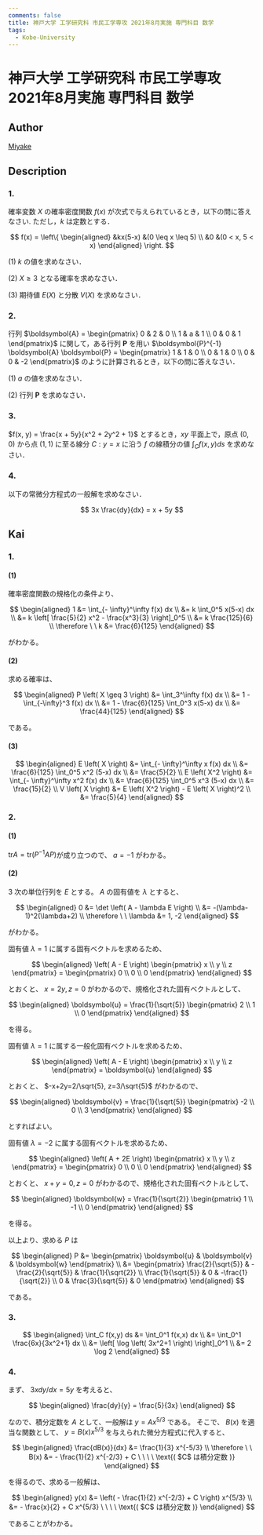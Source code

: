 ```yaml
---
comments: false
title: 神戸大学 工学研究科 市民工学専攻 2021年8月実施 専門科目 数学
tags:
  - Kobe-University
---
```

# 神戸大学 工学研究科 市民工学専攻 2021年8月実施 専門科目 数学

## **Author**
[Miyake](https://miyake.github.io/exams/index.html)

## **Description**
### 1.
確率変数 $X$ の確率密度関数 $f(x)$ が次式で与えられているとき，以下の問に答えなさい. ただし，$k$ は定数とする．

$$
f(x) = \left\{ \begin{aligned} &kx(5-x) &(0 \leq x \leq 5) \\ &0 &(0 < x, 5 < x) \end{aligned} \right.
$$

(1) $k$ の値を求めなさい．

(2) $X \geq 3$ となる確率を求めなさい．

(3) 期待値 $E(X)$ と分散 $V(X)$ を求めなさい．

### 2.
行列 $\boldsymbol{A} = \begin{pmatrix} 0 & 2 & 0 \\ 1 & a & 1 \\ 0 & 0 & 1 \end{pmatrix}$ に関して，ある行列 $\boldsymbol{P}$ を用い $\boldsymbol{P}^{-1} \boldsymbol{A} \boldsymbol{P} = \begin{pmatrix} 1 & 1 & 0 \\ 0 & 1 & 0 \\ 0 & 0 & -2 \end{pmatrix}$ のように計算されるとき，以下の問に答えなさい．

(1) $a$ の値を求めなさい．

(2) 行列 $\boldsymbol{P}$ を求めなさい．

### 3.
$f(x, y) = \frac{x + 5y}{x^2 + 2y^2 + 1}$ とするとき，$xy$ 平面上で，原点 $(0, 0)$ から点 $(1, 1)$ に至る線分 $C: y=x$ に沿う $f$ の線積分の値 $\int_C f(x,y) ds$ を求めなさい．

### 4.
以下の常微分方程式の一般解を求めなさい．

$$
3x \frac{dy}{dx} = x + 5y
$$

## **Kai**
### 1.
#### (1)
確率密度関数の規格化の条件より、

$$
  \begin{aligned}
  1
  &= \int_{- \infty}^\infty f(x) dx
  \\
  &= k \int_0^5 x(5-x) dx
  \\
  &= k \left[ \frac{5}{2} x^2 - \frac{x^3}{3} \right]_0^5
  \\
  &= k \frac{125}{6}
  \\
  \therefore \ \ 
  k &= \frac{6}{125}
  \end{aligned}
$$

がわかる。

#### (2)
求める確率は、

$$
  \begin{aligned}
  P \left( X \geq 3 \right)
  &= \int_3^\infty f(x) dx
  \\
  &= 1 - \int_{-\infty}^3 f(x) dx
  \\
  &= 1 - \frac{6}{125} \int_0^3 x(5-x) dx
  \\
  &= \frac{44}{125}
  \end{aligned}
$$

である。

#### (3)

$$
  \begin{aligned}
  E \left( X \right)
  &= \int_{- \infty}^\infty x f(x) dx
  \\
  &= \frac{6}{125} \int_0^5 x^2 (5-x) dx
  \\
  &= \frac{5}{2}
  \\
  E \left( X^2 \right)
  &= \int_{- \infty}^\infty x^2 f(x) dx
  \\
  &= \frac{6}{125} \int_0^5 x^3 (5-x) dx
  \\
  &= \frac{15}{2}
  \\
  V \left( X \right)
  &= E \left( X^2 \right) - E \left( X \right)^2
  \\
  &= \frac{5}{4}
  \end{aligned}
$$

### 2.
#### (1)
$\mathrm{tr} A = \mathrm{tr} (P^{-1}AP)$が成り立つので、 $a=-1$ がわかる。

#### (2)
$3$ 次の単位行列を $E$ とする。
$A$ の固有値を $\lambda$ とすると、

$$
  \begin{aligned}
  0
  &= \det \left( A - \lambda E \right)
  \\
  &= -(\lambda-1)^2(\lambda+2)
  \\
  \therefore \ \ 
  \lambda &= 1, -2
  \end{aligned}
$$

がわかる。

固有値 $\lambda=1$ に属する固有ベクトルを求めるため、

$$
  \begin{aligned}
  \left( A - E \right) \begin{pmatrix} x \\ y \\ z \end{pmatrix} =
  \begin{pmatrix} 0 \\ 0 \\ 0 \end{pmatrix}
  \end{aligned}
$$

とおくと、 $x=2y,z=0$ がわかるので、規格化された固有ベクトルとして、

$$
  \begin{aligned}
  \boldsymbol{u} = \frac{1}{\sqrt{5}} \begin{pmatrix} 2 \\ 1 \\ 0 \end{pmatrix}
  \end{aligned}
$$

を得る。

固有値 $\lambda=1$ に属する一般化固有ベクトルを求めるため、

$$
  \begin{aligned}
  \left( A - E \right) \begin{pmatrix} x \\ y \\ z \end{pmatrix}
  = \boldsymbol{u}
  \end{aligned}
$$

とおくと、 $-x+2y=2/\sqrt{5}, z=3/\sqrt{5}$ がわかるので、

$$
  \begin{aligned}
  \boldsymbol{v} = \frac{1}{\sqrt{5}} \begin{pmatrix} -2 \\ 0 \\ 3 \end{pmatrix}
  \end{aligned}
$$

とすればよい。

固有値 $\lambda=-2$ に属する固有ベクトルを求めるため、

$$
  \begin{aligned}
  \left( A + 2E \right) \begin{pmatrix} x \\ y \\ z \end{pmatrix} =
  \begin{pmatrix} 0 \\ 0 \\ 0 \end{pmatrix}
  \end{aligned}
$$

とおくと、 $x+y=0,z=0$ がわかるので、規格化された固有ベクトルとして、

$$
  \begin{aligned}
  \boldsymbol{w} = \frac{1}{\sqrt{2}} \begin{pmatrix} 1 \\ -1 \\ 0 \end{pmatrix}
  \end{aligned}
$$

を得る。

以上より、求める $P$ は

$$
  \begin{aligned}
  P
  &= \begin{pmatrix} \boldsymbol{u} & \boldsymbol{v} & \boldsymbol{w} \end{pmatrix}
  \\
  &= \begin{pmatrix}
  \frac{2}{\sqrt{5}} & -\frac{2}{\sqrt{5}} &  \frac{1}{\sqrt{2}} \\
  \frac{1}{\sqrt{5}} &                   0 & -\frac{1}{\sqrt{2}} \\
                   0 &  \frac{3}{\sqrt{5}} &                   0
  \end{pmatrix}
  \end{aligned}
$$

である。

### 3.

$$
  \begin{aligned}
  \int_C f(x,y) ds
  &= \int_0^1 f(x,x) dx
  \\
  &= \int_0^1 \frac{6x}{3x^2+1} dx
  \\
  &= \left[ \log \left( 3x^2+1 \right) \right]_0^1
  \\
  &= 2 \log 2
  \end{aligned}
$$

### 4.
まず、 $3xdy/dx=5y$ を考えると、

$$
  \begin{aligned}
  \frac{dy}{y} = \frac{5}{3x}
  \end{aligned}
$$

なので、積分定数を $A$ として、一般解は $y = A x^{5/3}$ である。
そこで、 $B(x)$ を適当な関数として、
$y = B(x) x^{5/3}$ を与えられた微分方程式に代入すると、

$$
  \begin{aligned}
  \frac{dB(x)}{dx} &= \frac{1}{3} x^{-5/3}
  \\
  \therefore \ \ 
  B(x) &= - \frac{1}{2} x^{-2/3} + C
  \ \ \ \ \text{( $C$ は積分定数 )}
  \end{aligned}
$$

を得るので、求める一般解は、

$$
  \begin{aligned}
  y(x)
  &= \left( - \frac{1}{2} x^{-2/3} + C \right) x^{5/3}
  \\
  &= - \frac{x}{2} + C x^{5/3}
  \ \ \ \ \text{( $C$ は積分定数 )}
  \end{aligned}
$$

であることがわかる。